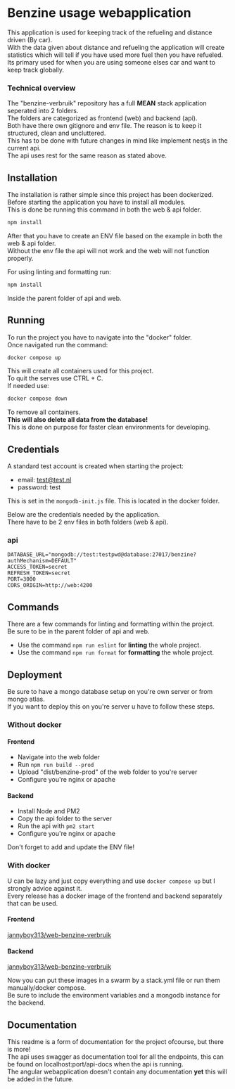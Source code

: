 # Benzine usage webapplication

This application is used for keeping track of the refueling and distance driven (By car). <br />
With the data given about distance and refueling the application will create statistics which will tell
if you have used more fuel then you have refueled. <br />
Its primary used for when you are using someone elses car and want to keep track globally.

### Technical overview

The "benzine-verbruik" repository has a full **MEAN** stack application seperated into 2 folders. <br />
The folders are categorized as frontend (web) and backend (api). <br />
Both have there own gitignore and env file. The reason is to keep it structured, clean and uncluttered. <br />
This has to be done with future changes in mind like implement nestjs in the current api. <br />
The api uses rest for the same reason as stated above.

## Installation

The installation is rather simple since this project has been dockerized. <br />
Before starting the application you have to install all modules. <br />
This is done be running this command in both the web & api folder.

```bash
npm install
```

After that you have to create an ENV file based on the example in both the web & api folder. <br />
Without the env file the api will not work and the web will not function properly. <br />

For using linting and formatting run:
```bash
npm install
```
Inside the parent folder of api and web.

## Running

To run the project you have to navigate into the "docker" folder. <br />
Once navigated run the command:

```bash
docker compose up
```

This will create all containers used for this project. <br />
To quit the serves use CTRL + C. <br />
If needed use:

```bash
docker compose down
```

To remove all containers. <br/>
**This will also delete all data from the database!** <br />
This is done on purpose for faster clean environments for developing.

## Credentials

A standard test account is created when starting the project:

-   email: test@test.nl
-   password: test

This is set in the `mongodb-init.js` file. This is located in the docker folder.

Below are the credentials needed by the application. <br />
There have to be 2 env files in both folders (web & api).

### api

```env
DATABASE_URL="mongodb://test:testpwd@database:27017/benzine?authMechanism=DEFAULT"
ACCESS_TOKEN=secret
REFRESH_TOKEN=secret
PORT=3000
CORS_ORIGIN=http://web:4200
```

## Commands
There are a few commands for linting and formatting within the project. <br />
Be sure to be in the parent folder of api and web. <br>
 - Use the command ```npm run eslint``` for **linting** the whole project. <br />
 - Use the command ```npm run format``` for **formatting** the whole project. <br />

## Deployment

Be sure to have a mongo database setup on you're own server or from mongo atlas. <br />
If you want to deploy this on you're server u have to follow these steps.

### Without docker

#### Frontend

-   Navigate into the web folder
-   Run `npm run build --prod`
-   Upload "dist/benzine-prod" of the web folder to you're server
-   Configure you're nginx or apache

#### Backend

-   Install Node and PM2
-   Copy the api folder to the server
-   Run the api with `pm2 start`
-   Configure you're nginx or apache

Don't forget to add and update the ENV file!

### With docker

U can be lazy and just copy everything and use `docker compose up` but I strongly advice against it. <br />
Every release has a docker image of the frontend and backend separately that can be used.

#### Frontend
[jannyboy313/web-benzine-verbruik](https://hub.docker.com/repository/docker/jannyboy313/web-benzine-verbruik)

#### Backend
[jannyboy313/web-benzine-verbruik](https://hub.docker.com/repository/docker/jannyboy313/api-benzine-verbruik)

Now you can put these images in a swarm by a stack.yml file or run them manually/docker compose. <br />
Be sure to include the environment variables and a mongodb instance for the backend.

## Documentation

This readme is a form of documentation for the project ofcourse, but there is more! <br />
The api uses swagger as documentation tool for all the endpoints, this can be found on localhost:port/api-docs when the api is running. <br />
The angular webapplication doesn't contain any documentation **yet** this will be added in the future.
